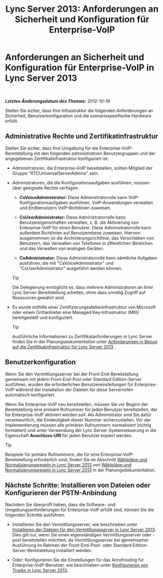 ﻿---
title: 'Lync Server 2013: Anforderungen an Sicherheit und Konfiguration für Enterprise-VoIP'
TOCTitle: Anforderungen an Sicherheit und Konfiguration für Enterprise-VoIP
ms:assetid: 15354abe-733e-466b-bcd4-a6cfbf58caf8
ms:mtpsurl: https://technet.microsoft.com/de-de/library/Gg398221(v=OCS.15)
ms:contentKeyID: 49293273
ms.date: 05/19/2016
mtps_version: v=OCS.15
ms.translationtype: HT
---

# Anforderungen an Sicherheit und Konfiguration für Enterprise-VoIP in Lync Server 2013

 

_**Letztes Änderungsdatum des Themas:** 2012-10-18_

Stellen Sie sicher, dass Ihre Infrastruktur die folgenden Anforderungen an Sicherheit, Benutzerkonfiguration und die szenariospezifische Hardware erfüllt.

## Administrative Rechte und Zertifikatinfrastruktur

Stellen Sie sicher, dass Ihre Umgebung für die Enterprise-VoIP-Bereitstellung mit den folgenden administrativen Benutzergruppen und der angegebenen Zertifikatinfrastruktur konfiguriert ist.

  - Administratoren, die Enterprise-VoIP bereitstellen, sollten Mitglied der Gruppe "RTCUniversalServerAdmins" sein.

  - Administratoren, die die Konfigurationsaufgaben ausführen, müssen über geeignete Rechte verfügen:
    
      - **CsVoiceAdministrator:** Diese Administratorrolle kann VoIP-Konfigurationsaufgaben ausführen, VoIP-Anwendungen verwalten und Endbenutzern VoIP-Richtlinien zuweisen.
    
      - **CsUserAdministrator:** Diese Administratorrolle kann Benutzereigenschaften verwalten, z. B. die Aktivierung von Enterprise-VoIP für einen Benutzer. Diese Administratorrolle kann außerdem Richtlinien auf Benutzerebene zuweisen. Hiervon ausgenommen ist die Archivierungsrichtlinie, das Verschieben von Benutzern, das Verwalten von Telefonen in öffentlichen Bereichen und das Verwalten von analogen Geräten.
    
      - **CsAdministrator:** Diese Administratorrolle kann sämtliche Aufgaben ausführen, die mit "CsVoiceAdministrator" und "CsUserAdministrator" ausgeführt werden können.
    

    > [!TIP]
    > Die Delegierung ermöglicht es, dass mehrere Administratoren an Ihrer Lync Server-Bereitstellung arbeiten, ohne dass unnötig Zugriff auf Ressourcen gewährt wird.



  - Es wurde mithilfe einer Zertifizierungsstelleninfrastruktur von Microsoft oder einem Drittanbieter eine Managed Key-Infrastruktur (MKI) bereitgestellt und konfiguriert.
    

    > [!TIP]
    > Ausführliche Informationen zu Zertifikatanforderungen in Lync Server finden Sie in der Planungsdokumentation unter <A href="lync-server-2013-certificate-infrastructure-requirements.md">Anforderungen in Bezug auf die Zertifikatinfrastruktur für Lync Server 2013</A> .



## Benutzerkonfiguration

Wenn Sie den Vermittlungsserver bei der Front-End-Bereitstellung gemeinsam mit jedem Front-End-Pool oder Standard Edition-Server ausführen, wurden die erforderlichen Benutzereinstellungen für Enterprise-VoIP während der Installation der Dateien für diese Serverrollen automatisch konfiguriert.

Wenn Sie Enterprise-VoIP neu bereitstellen, müssen Sie vor Beginn der Bereitstellung eine primäre Rufnummer für jeden Benutzer bereitstellen, der für Enterprise-VoIP aktiviert werden soll. Als Administrator sind Sie dafür verantwortlich, die Eindeutigkeit dieser Nummer sicherzustellen. Vor der Implementierung müssen alle primären Rufnummern normalisiert (richtig formatiert) und unter Verwendung der Lync Server-Systemsteuerung in die Eigenschaft **Anschluss-URI** für jeden Benutzer kopiert werden.


> [!TIP]
> Beispiele für primäre Rufnummern, die für eine Enterprise-VoIP-Bereitstellung erforderlich sind, finden Sie im Abschnitt <A href="lync-server-2013-dial-plans-and-normalization-rules.md">Wählpläne und Normalisierungsregeln in Lync Server 2013</A> von <A href="lync-server-2013-dial-plans-and-normalization-rules.md">Wählpläne und Normalisierungsregeln in Lync Server 2013</A> in der Planungsdokumentation.



## Nächste Schritte: Installieren von Dateien oder Konfigurieren der PSTN-Anbindung

Nachdem Sie überprüft haben, dass die Software- und Umgebungsanforderungen für Enterprise-VoIP erfüllt sind, können Sie die folgenden Schritte ausführen:

  - Installieren Sie den Vermittlungsserver, wie beschrieben unter [Installieren der Dateien für den Vermittlungsserver in Lync Server 2013](lync-server-2013-install-the-files-for-mediation-server.md). Dies gilt nur, wenn Sie einen eigenständigen Vermittlungsserver oder -pool bereitstellen möchten, da Vermittlungsserver bei gemeinsamer Ausführung im Rahmen der Front-End-Pool- oder Standard Edition-Server-Bereitstellung installiert werden.

  - Oder: Konfigurieren Sie die Einstellungen für das Anrufrouting für Enterprise-VoIP-Benutzer, wie beschrieben unter [Konfigurieren von Trunks in Lync Server 2013](lync-server-2013-configuring-trunks.md).

